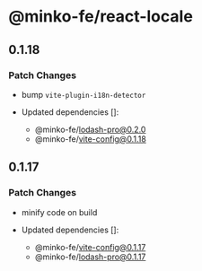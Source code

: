 # @minko-fe/react-locale

## 0.1.18

### Patch Changes

- bump `vite-plugin-i18n-detector`

- Updated dependencies []:
  - @minko-fe/lodash-pro@0.2.0
  - @minko-fe/vite-config@0.1.18

## 0.1.17

### Patch Changes

- minify code on build

- Updated dependencies []:
  - @minko-fe/vite-config@0.1.17
  - @minko-fe/lodash-pro@0.1.17
